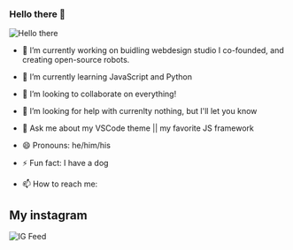 ### Hello there 👋
![Hello there](https://external-content.duckduckgo.com/iu/?u=http%3A%2F%2Fnerdist.com%2Fwp-content%2Fuploads%2F2017%2F08%2FObi-Wan-Hello-08182017.gif&f=1&nofb=1)

- 🔭 I’m currently working on buidling webdesign studio I co-founded, and creating open-source robots.
- 🌱 I’m currently learning JavaScript and Python
- 👯 I’m looking to collaborate on everything!
- 🤔 I’m looking for help with currenlty nothing, but I'll let you know
- 💬 Ask me about my VSCode theme || my favorite JS framework
- 😄 Pronouns: he/him/his
- ⚡ Fun fact: I have a dog

- 📫 How to reach me: 

## My instagram
![IG Feed](https://snapwidget.com/embed/865408)

